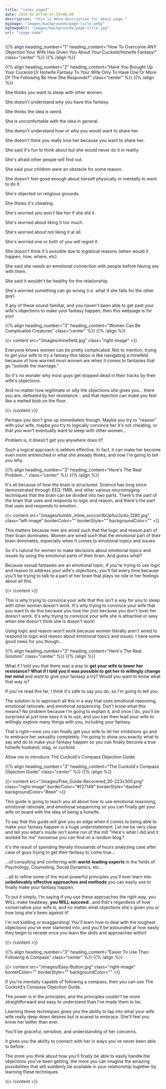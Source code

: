 ```yaml
---
title: "inner page2"
date: 2019-02-07T10:47:55+06:00
description: "this is meta description for about page."
bgImage: "images/backgrounds/page-title.webp"
bgImageAlt: "images/backgrounds/page-title.jpg"
url: "/page-name"
---
```



{{% align heading_number="1" heading_content="How To Overcome ANY Objection Your Wife Has Given You About Your Cuckold/Hotwife Fantasy!"  class="center" %}}  {{% /align %}}

{{% align heading_number="2" heading_content="Have You Brought Up Your Cuckold Or Hotwife Fantasy To Your Wife Only To Have One Or More Of The Following Be How She Responds?"  class="center" %}}  {{% /align %}}

She thinks you want to sleep with other women.

She doesn't understand why you have this fantasy.

She thinks the idea is weird. 

She is uncomfortable with the idea in general. 

She doesn't understand how or why you would want to share her. 

She doesn't think you really love her because you want to share her. 

She said it's fun to think about but she would never do it in reality. 

She's afraid other people will find out. 

She said your children were an obstacle for some reason. 

She doesn't feel good enough about herself physically or mentally to want to do it. 

She's objected on religious grounds. 

She thinks it's cheating. 

She's worried you won't like her if she did it. 

She's worried about liking it too much. 

She's worried about not liking it at all. 

She's worried one or both of you will regret it. 

She doesn't think it's possible due to logistical reasons (when would it happen, how, where, etc)

She said she needs an emotional connection with people before having sex with them. 

She said it wouldn't be healthy for the relationship.

She's worried something can go wrong (i.e. what if she falls for the other guy). 

If any of these sound familiar, and you haven't been able to get past your wife's objections to make your fantasy happen, then this webpage is for you!


{{% align heading_number="3" heading_content="Women Can Be Complicated Creatures"  class="center" %}}  {{% /align %}}
	

{{< content src="/images/minefield.jpg" class="right-image"   >}}
	<p>Everyone knows women can be pretty complicated. Not to mention, trying to get your wife to try a fantasy this taboo is like navigating a minefeld because of how worried most women are when it comes to fantasies that go "outside the marriage."</p><p>

So it's no wonder why most guys get stopped dead in their tracks by their wife's objections.</p><p>

And no matter how legitimate or silly the objections she gives you... there you are, defeated by her resistance... and that rejection can make you feel like a melted blob on the floor.</p>
{{< /content >}}

Perhaps you don't give up immediately though. Maybe you try to "reason" with your wife, maybe you try to logically convince her it's not cheating, or that you won't eventually want to sleep with other women...

Problem is, it doesn't get you anywhere does it?

Such a logical approach is seldom effective. In fact, it can make her become even more entrenched in what she already thinks, and now I'm going to tell you why.

{{% align heading_number="3" heading_content="Here's The Real Problem..."  class="center" %}}  {{% /align %}}

It's all because of how the brain is structured. Science has long since demonstrated through EEG, fMRI, and other various neuroimaging techniques that the brain can be divided into two parts. There's the part of the brain that uses and responds to logic and reason, and there's the part that uses and responds to emotion.


{{< content src="/images/tumblr_inline_ovccon1bUp1uv3z4o_1280.jpg" class="left-image" borderColor="" borderStyle="" backgroundColor=""  >}}
	<p>This matters because men are wired such that the logic and reason part of their brain dominates. Women are wired such that the emotional part of their brain dominates, especially when it comes to emotional topics and issues.<p><p>

So it's natural for women to make decisions about emotional topics and issues by using the emotional parts of their brain. And guess what?</p><p>

Because sexual fantasies are an emotional topic, if you're trying to use logic and reason to address your wife's objections, you'll fail every time because you'll be trying to talk to a part of her brain that plays no role in her feelings about all this.</p>
{{< /content >}}

This is why trying to convince your wife that this isn't a way for you to sleep with other women doesn't work. It's why trying to convince your wife that you want to do this because you love her (not because you don't love) her doesn't work. It's why trying to convince your wife she is attractive or sexy when she doesn't think she is doesn't work!

Using logic and reason won't work because women literally aren't wired to respond to logic and reason about emotional topics and issues. I have some good news for you though...

{{% align heading_number="3" heading_content="Here's The Real Solution"  class="center" %}}  {{% /align %}}

What if I told you that there was a way to **get your wife to lower her resistance? What if  I told you it was possible to get her to willingly change her mind** and want to give your fantasy a try? Would you want to know what that way is?

If you've read this far, I think it's safe to say you do, so I'm going to tell you.

The solution is to approach all this in a way that uses emotional reasoning, emotional rationale, and emotional sequencing. Don't know what this means? No problem because I'm going to explain it, and once I do, you'll be surprised at just how easy it is to use, and you can then lead your wife to willingly explore many things with you, including your fantasy.

That's right—now you can finally get your wife to let her inhibitions go and to embrace her sexuality completely. I'm going to show you exactly what to say and do to make your fantasy happen so you can finally become a true hotwife husband, stag, or cuckold.

Allow me to introduce The Cuckold's Compass Objection Guide.


{{% align heading_number="3" heading_content="The Cuckold's Compass Objection Guide"  class="center" %}}  {{% /align %}}



{{< content src="/images/Free_Guide-Recovered_30-223x300.png" class="right-image" borderColor="#f37149" borderStyle="dashed" backgroundColor="#eee"  >}}
	<p>This guide is going to teach you all about how to use emotional reasoning, emotional rationale, and emotional sequencing so you can finally get your wife on board with the idea of being a hotwife.<p><p>To say that this guide will give you an edge when it comes to being able to make your fantasy happen is a huge understatement. Let me be very clear and tell you what's inside isn't some run of the mill "Here's what I did and it worked for me" nonsense you can find on a random blog.?</p><p>It's the result of spending literally thousands of hours analyzing case after case of guys trying to get their fantasy to come true...</p> <p>...of consulting and conferring with <strong>world-leading experts</strong> in the fields of Psychology, Counseling, Social Dynamics, etc...</p><p>...all to refine some of the most powerful principles you'll ever learn into <strong>unbelievably effective approaches and methods</strong> you can easily use to finally make your fantasy happen.</p><p>To put it simply, I'm saying if you use these approaches the right way, you WILL make headway; <strong>you WILL succeed</strong>...and that's regardless of how conservative your wife is, and no matter what objections she's given you or how long she's been against it!</p><p>I'm not kidding or exaggerating! You'll learn how to deal with the toughest objections you've ever slammed into, and you'll be astounded at how easily they begin to recede once you learn the skills and approaches within!</p>
	
{{< /content >}}

{{% align heading_number="3" heading_content="Easier To Use Than Following A Compass"  class="center" %}}  {{% /align %}}

{{< content src="/images/Easy-Button.jpg" class="right-image" borderColor="" borderStyle="" backgroundColor=""  >}}
	<p>If you're mentally capable of following a compass, then you can use The Cuckold's Compass Objection Guide.</p><p>The power is in the principles, and the principles couldn't be more straightforward and easy to understand than I've made them to be.</p><p>Learning these techniques gives you the ability to tap into what your wife wife really deep down desires but is scared to embrace. She'll feel you know her better than ever.</p><p>You'll be graceful, sensitive, and understanding of her concerns.</p><p>It gives you the ability to connect with her in ways you've never been able to before.</p><p>The more you think about how you'll finally be able to easily handle the objections you've been getting, the more you can imagine the amazing possibilities that will suddenly be available in your relationship together by learning these techniques.</p>
	
{{< /content >}}







